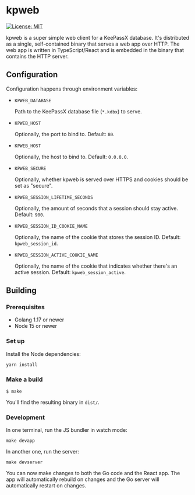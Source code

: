 # kpweb

[![License: MIT](https://img.shields.io/badge/License-MIT-yellow.svg)](https://opensource.org/licenses/MIT)

kpweb is a super simple web client for a KeePassX database. It's distributed as a single, self-contained binary that serves a web app over HTTP. The web app is written in TypeScript/React and is embedded in the binary that contains the HTTP server.

## Configuration

Configuration happens through environment variables:

- `KPWEB_DATABASE`

  Path to the KeePassX database file (`*.kdbx`) to serve.

- `KPWEB_HOST`

  Optionally, the port to bind to. Default: `80`.

- `KPWEB_HOST`

  Optionally, the host to bind to. Default: `0.0.0.0`.

- `KPWEB_SECURE`

  Optionally, whether kpweb is served over HTTPS and cookies should be set as "secure".

- `KPWEB_SESSION_LIFETIME_SECONDS`

  Optionally, the amount of seconds that a session should stay active. Default: `900`.

- `KPWEB_SESSION_ID_COOKIE_NAME`

  Optionally, the name of the cookie that stores the session ID. Default: `kpweb_session_id`.

- `KPWEB_SESSION_ACTIVE_COOKIE_NAME`

  Optionally, the name of the cookie that indicates whether there's an active session. Default: `kpweb_session_active`.

## Building

### Prerequisites

- Golang 1.17 or newer
- Node 15 or newer

### Set up

Install the Node dependencies:

```shell
yarn install
```

### Make a build

```shell
$ make
```

You'll find the resulting binary in `dist/`.

### Development

In one terminal, run the JS bundler in watch mode:

```shell
make devapp
```

In another one, run the server:

```shell
make devserver
```

You can now make changes to both the Go code and the React app. The app will automatically rebuild on changes and the Go server will automatically restart on changes.
